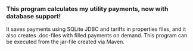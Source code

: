 ### This program calculates my utility payments, now with database support!
It saves payments using SQLite JDBC and tariffs in properties files, 
and it also creates .doc-files with filled payments on demand. 
This program can be executed from the jar-file created via Maven.